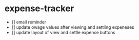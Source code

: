# expense-tracker

- [] email reminder
- [] update owage values after viewing and settling expeneses
- [] update layout of view and settle expense buttons
